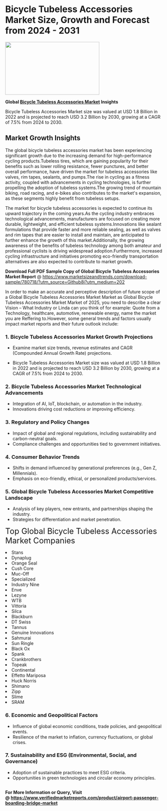 <H1>Bicycle Tubeless Accessories Market Size, Growth and Forecast from 2024 - 2031</H1><img class="aligncenter size-medium wp-image-584254" src="https://thirdeyenews.in/wp-content/uploads/2024/09/Global-Market-Research-300x168.jpeg" alt="" width="300" height="168" /><p><strong>Global&nbsp;<a href="https://www.marketsizeandtrends.com/download-sample/780718/?utm_source=Github8j?utm_medium=202">Bicycle Tubeless Accessories Market</a> Insights</strong></p><p>Bicycle Tubeless Accessories Market size was valued at USD 1.8 Billion in 2022 and is projected to reach USD 3.2 Billion by 2030, growing at a CAGR of 7.5% from 2024 to 2030.</p><p><h2>Market Growth Insights</h2> <p>The global bicycle tubeless accessories market has been experiencing significant growth due to the increasing demand for high-performance cycling products.Tubeless tires, which are gaining popularity for their benefits such as lower rolling resistance, fewer punctures, and better overall performance, have driven the market for tubeless accessories like valves, rim tapes, sealants, and pumps.The rise in cycling as a fitness activity, coupled with advancements in cycling technologies, is further propelling the adoption of tubeless systems.The growing trend of mountain biking, road racing, and e-bikes also contributes to the market's expansion, as these segments highly benefit from tubeless setups.</p> <p>The market for bicycle tubeless accessories is expected to continue its upward trajectory in the coming years.As the cycling industry embraces technological advancements, manufacturers are focused on creating more durable, lightweight, and efficient tubeless systems.Innovations like sealant formulations that provide faster and more reliable sealing, as well as valves and rim tapes that are easier to install and maintain, are anticipated to further enhance the growth of this market.Additionally, the growing awareness of the benefits of tubeless technology among both amateur and professional cyclists is driving widespread adoption.Furthermore, increased cycling infrastructure and initiatives promoting eco-friendly transportation alternatives are also expected to contribute to market growth.</p> <p><span class=""><strong>Download Full PDF Sample Copy of Global Bicycle Tubeless Accessories Market Report</strong> @ <a href="https://www.marketsizeandtrends.com/download-sample/780718/?utm_source=Github8j?utm_medium=202" target="_blank">https://www.marketsizeandtrends.com/download-sample/780718/?utm_source=Github8j?utm_medium=202</a></span></p><p>In order to make an accurate and perceptive description of future scope of a Global&nbsp;Bicycle Tubeless Accessories Market Market as Global&nbsp;Bicycle Tubeless Accessories Market Market of 2025, you need to describe a clear Vision &ndash; What Industry or Linda can you think of for example: Quote from a Technology, healthcare, automotive, renewable energy, name the market you are Reffering to.However, some general trends and factors usually impact market reports and their future outlook include:</p><h3>1.&nbsp;<strong>Bicycle Tubeless Accessories Market Growth Projections</strong></h3><ul><li>Examine market size trends, revenue estimates and CAGR (Compounded Annual Growth Rate) projections.</li><li><p>Bicycle Tubeless Accessories Market size was valued at USD 1.8 Billion in 2022 and is projected to reach USD 3.2 Billion by 2030, growing at a CAGR of 7.5% from 2024 to 2030.</p></li></ul><h3>2.&nbsp;<strong>Bicycle Tubeless Accessories Market Technological Advancements</strong></h3><ul><li>Integration of AI, IoT, blockchain, or automation in the industry.</li><li>Innovations driving cost reductions or improving efficiency.</li></ul><h3>3.&nbsp;<strong>Regulatory and Policy Changes</strong></h3><ul><li>Impact of global and regional regulations, including sustainability and carbon-neutral goals.</li><li>Compliance challenges and opportunities tied to government initiatives.</li></ul><h3>4.&nbsp;<strong>Consumer Behavior Trends</strong></h3><ul><li>Shifts in demand influenced by generational preferences (e.g., Gen Z, Millennials).</li><li>Emphasis on eco-friendly, ethical, or personalized products/services.</li></ul><h3>5.&nbsp;<strong>Global Bicycle Tubeless Accessories Market Competitive Landscape</strong></h3><ul><li>Analysis of key players, new entrants, and partnerships shaping the industry.</li><li>Strategies for differentiation and market penetration.</li></ul><p data-pm-slice="1 1 []"><span style="color: inherit; font-family: inherit; font-size: 25px;">Top Global Bicycle Tubeless Accessories Market Companies</span></p><div class="" data-test-id=""><p><li>Stans</li><li> Dynaplug</li><li> Orange Seal</li><li> Cush Core</li><li> Muc-Off</li><li> Specialized</li><li> Industry Nine</li><li> Enve</li><li> Lezyne</li><li> WTB</li><li> Vittoria</li><li> Silca</li><li> Blackburn</li><li> DT Swiss</li><li> Tannus</li><li> Genuine Innovations</li><li> Sahmurai</li><li> Sun Ringle</li><li> Black Ox</li><li> Spank</li><li> Crankbrothers</li><li> Topeak</li><li> Continental</li><li> Effetto Mariposa</li><li> Huck Norris</li><li> Shimano</li><li> Zipp</li><li> Slime</li><li> SRAM</li></p></div><h3>6.&nbsp;<strong>Economic and Geopolitical Factors</strong></h3><ul><li>Influence of global economic conditions, trade policies, and geopolitical events.</li><li>Resilience of the market to inflation, currency fluctuations, or global crises.</li></ul><h3>7.&nbsp;<strong>Sustainability and ESG (Environmental, Social, and Governance)</strong></h3><ul><li>Adoption of sustainable practices to meet ESG criteria.</li><li>Opportunities in green technologies and circular economy principles.</li></ul><h2><strong style="font-size: 14px;">For More Information or Query, Visit @&nbsp;</strong><a style="background-color: #ffffff; font-size: 14px;" href="https://www.marketsizeandtrends.com/report/bicycle-tubeless-accessories-market/" target="_blank">https://www.verifiedmarketreports.com/product/airport-passenger-boarding-bridge-market</a></h2>